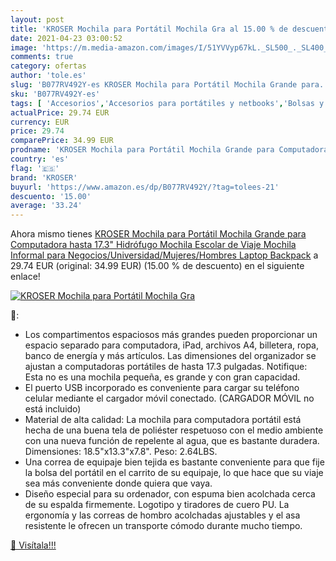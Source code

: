 ```yaml
---
layout: post
title: 'KROSER Mochila para Portátil Mochila Gra al 15.00 % de descuento'
date: 2021-04-23 03:00:52
image: 'https://m.media-amazon.com/images/I/51YVVyp67kL._SL500_._SL400_.jpg'
comments: true
category: ofertas
author: 'tole.es'
slug: 'B077RV492Y-es KROSER Mochila para Portátil Mochila Grande para...'
sku: 'B077RV492Y-es'
tags: [ 'Accesorios','Accesorios para portátiles y netbooks','Bolsas y fundas para portátiles y netbooks','Informática','Mochilas para portátiles y netbooks','backpack','escolar','kroser','mochila', ]
actualPrice: 29.74 EUR
currency: EUR
price: 29.74
comparePrice: 34.99 EUR
prodname: 'KROSER Mochila para Portátil Mochila Grande para Computadora hasta 17.3" Hidrófugo Mochila Escolar de Viaje Mochila Informal para Negocios/Universidad/Mujeres/Hombres Laptop Backpack'
country: 'es'
flag: '🇪🇸'
brand: 'KROSER'
buyurl: 'https://www.amazon.es/dp/B077RV492Y/?tag=tolees-21'
descuento: '15.00'
average: '33.24'
---
```


Ahora mismo tienes [KROSER Mochila para Portátil Mochila Grande para Computadora hasta 17.3" Hidrófugo Mochila Escolar de Viaje Mochila Informal para Negocios/Universidad/Mujeres/Hombres Laptop Backpack](https://www.amazon.es/dp/B077RV492Y/?tag=tolees-21) a 29.74 EUR (original: 34.99 EUR) (15.00 %  de descuento) en el siguiente enlace!

[![KROSER Mochila para Portátil Mochila Gra](https://m.media-amazon.com/images/I/51YVVyp67kL._SL500_._SL400_.jpg)](https://www.amazon.es/dp/B077RV492Y/?tag=tolees-21)

🔎:

- Los compartimentos espaciosos más grandes pueden proporcionar un espacio separado para computadora, iPad, archivos A4, billetera, ropa, banco de energía y más artículos. Las dimensiones del organizador se ajustan a computadoras portátiles de hasta 17.3 pulgadas. Notifique: Esta no es una mochila pequeña, es grande y con gran capacidad.
- El puerto USB incorporado es conveniente para cargar su teléfono celular mediante el cargador móvil conectado. (CARGADOR MÓVIL no está incluido)
- Material de alta calidad: La mochila para computadora portátil está hecha de una buena tela de poliéster respetuoso con el medio ambiente con una nueva función de repelente al agua, que es bastante duradera. Dimensiones: 18.5"x13.3"x7.8". Peso: 2.64LBS.
- Una correa de equipaje bien tejida es bastante conveniente para que fije la bolsa del portátil en el carrito de su equipaje, lo que hace que su viaje sea más conveniente donde quiera que vaya.
- Diseño especial para su ordenador, con espuma bien acolchada cerca de su espalda firmemente. Logotipo y tiradores de cuero PU. La ergonomía y las correas de hombro acolchadas ajustables y el asa resistente le ofrecen un transporte cómodo durante mucho tiempo.

[🛒 Visítala!!!](https://www.amazon.es/dp/B077RV492Y/?tag=tolees-21)
